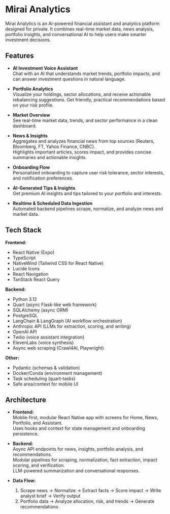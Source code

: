 # Mirai Analytics 

Mirai Analytics is an AI-powered financial assistant and analytics platform designed for private. It combines real-time market data, news analysis, portfolio insights, and conversational AI to help users make smarter investment decisions.

##  Features

- **AI Investment Voice Assistant**  
  Chat with an AI that understands market trends, portfolio impacts, and can answer investment questions in natural language.

- **Portfolio Analytics**  
  Visualize your holdings, sector allocations, and receive actionable rebalancing suggestions. Get friendly, practical recommendations based on your risk profile.

- **Market Overview**  
  See real-time market data, trends, and sector performance in a clean dashboard.

- **News & Insights**  
  Aggregates and analyzes financial news from top sources (Reuters, Bloomberg, FT, Yahoo Finance, CNBC).  
  Highlights important articles, scores impact, and provides concise summaries and actionable insights.

- **Onboarding Flow**  
  Personalized onboarding to capture user risk tolerance, sector interests, and notification preferences.

- **AI-Generated Tips & Insights**  
  Get premium AI insights and tips tailored to your portfolio and interests.

- **Realtime & Scheduled Data Ingestion**  
  Automated backend pipelines scrape, normalize, and analyze news and market data.

##  Tech Stack

**Frontend:**  
- React Native (Expo)  
- TypeScript  
- NativeWind (Tailwind CSS for React Native)  
- Lucide Icons  
- React Navigation  
- TanStack React Query  

**Backend:**  
- Python 3.12  
- Quart (async Flask-like web framework)  
- SQLAlchemy (async ORM)  
- PostgreSQL  
- LangChain & LangGraph (AI workflow orchestration)  
- Anthropic API (LLMs for extraction, scoring, and writing)
- OpenAI API 
- Twilio (voice assistant integration)  
- ElevenLabs (voice synthesis)  
- Async web scraping (Crawl4AI, Playwright)

**Other:**  
- Pydantic (schemas & validation)  
- Docker/Conda (environment management)  
- Task scheduling (quart-tasks)  
- Safe area/context for mobile UI

##  Architecture

- **Frontend:**  
  Mobile-first, modular React Native app with screens for Home, News, Portfolio, and Assistant.  
  Uses hooks and context for state management and onboarding persistence.

- **Backend:**  
  Async API endpoints for news, insights, portfolio analysis, and recommendations.  
  Modular pipelines for scraping, normalization, fact extraction, impact scoring, and verification.  
  LLM-powered summarization and conversational responses.

- **Data Flow:**  
  1. Scrape news → Normalize → Extract facts → Score impact → Write analyst brief → Verify output  
  2. Portfolio data → Analyze allocation, risk, and trends → Generate recommendations
